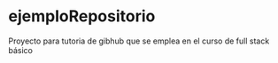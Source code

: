 # ejemploRepositorio
Proyecto para tutoria de gibhub
que se emplea en el curso de full stack básico
